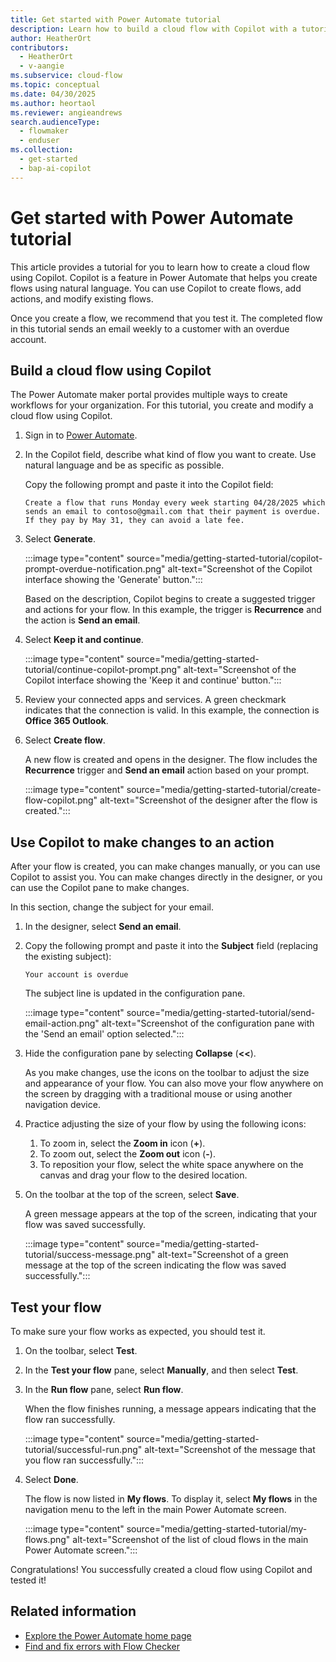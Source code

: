 ```yaml
---
title: Get started with Power Automate tutorial
description: Learn how to build a cloud flow with Copilot with a tutorial.
author: HeatherOrt
contributors:
  - HeatherOrt
  - v-aangie
ms.subservice: cloud-flow
ms.topic: conceptual
ms.date: 04/30/2025
ms.author: heortaol
ms.reviewer: angieandrews
search.audienceType:
  - flowmaker
  - enduser
ms.collection:
  - get-started
  - bap-ai-copilot
---
```


# Get started with Power Automate tutorial

This article provides a tutorial for you to learn how to create a cloud flow using Copilot. Copilot is a feature in Power Automate that helps you create flows using natural language. You can use Copilot to create flows, add actions, and modify existing flows.

Once you create a flow, we recommend that you test it. The completed flow in this tutorial sends an email weekly to a customer with an overdue account.

## Build a cloud flow using Copilot

The Power Automate maker portal provides multiple ways to create workflows for your organization. For this tutorial, you create and modify a cloud flow using Copilot.

1. Sign in to [Power Automate](https://make.powerautomate.com).

1. In the Copilot field, describe what kind of flow you want to create. Use natural language and be as specific as possible.

   Copy the following prompt and paste it into the Copilot field:

   ```copilot-prompt
   Create a flow that runs Monday every week starting 04/28/2025 which sends an email to contoso@gmail.com that their payment is overdue. If they pay by May 31, they can avoid a late fee.
   ```

1. Select **Generate**.

   :::image type="content" source="media/getting-started-tutorial/copilot-prompt-overdue-notification.png" alt-text="Screenshot of the Copilot interface showing the 'Generate' button.":::

   Based on the description, Copilot begins to create a suggested trigger and actions for your flow. In this example, the trigger is **Recurrence** and the action is **Send an email**.

1. Select **Keep it and continue**.

   :::image type="content" source="media/getting-started-tutorial/continue-copilot-prompt.png" alt-text="Screenshot of the Copilot interface showing the 'Keep it and continue' button.":::

1. Review your connected apps and services. A green checkmark indicates that the connection is valid. In this  example, the connection is **Office 365 Outlook**.

1. Select **Create flow**.

   A new flow is created and opens in the designer. The flow includes the **Recurrence** trigger and **Send an email** action based on your prompt.

   :::image type="content" source="media/getting-started-tutorial/create-flow-copilot.png" alt-text="Screenshot of the designer after the flow is created.":::

## Use Copilot to make changes to an action

After your flow is created, you can make changes manually, or you can use Copilot to assist you. You can make changes directly in the designer, or you can use the Copilot pane to make changes.

In this section, change the subject for your email.

1. In the designer, select **Send an email**.
1. Copy the following prompt and paste it into the **Subject** field (replacing the existing subject):  

    ```copilot-prompt
    Your account is overdue
    ```

    The subject line is updated in the configuration pane.

    :::image type="content" source="media/getting-started-tutorial/send-email-action.png" alt-text="Screenshot of the configuration pane with the 'Send an email' option selected.":::

1. Hide the configuration pane by selecting **Collapse** (**<<**).

    As you make changes, use the icons on the toolbar to adjust the size and appearance of your flow. You can also move your flow anywhere on the screen by dragging with a traditional mouse or using another navigation device.

1. Practice adjusting the size of your flow by using the following icons:
    1. To zoom in, select the **Zoom in** icon (**+**).  
    1. To zoom out, select the **Zoom out** icon (**-**).  
    1. To reposition your flow, select the white space anywhere on the canvas and drag your flow to the desired location.  

1. On the toolbar at the top of the screen, select **Save**.

    A green message appears at the top of the screen, indicating that your flow was saved successfully.

    :::image type="content" source="media/getting-started-tutorial/success-message.png" alt-text="Screenshot of a green message at the top of the screen indicating the flow was saved successfully.":::

## Test your flow

To make sure your flow works as expected, you should test it.

1. On the toolbar, select **Test**.
1. In the **Test your flow** pane, select **Manually**, and then select **Test**.
1. In the **Run flow** pane, select **Run flow**.

    When the flow finishes running, a message appears indicating that the flow ran successfully.

    :::image type="content" source="media/getting-started-tutorial/successful-run.png" alt-text="Screenshot of the message that you flow ran successfully.":::

1. Select **Done**.

    The flow is now listed in **My flows**. To display it, select **My flows** in the navigation menu to the left in the main Power Automate screen.

    :::image type="content" source="media/getting-started-tutorial/my-flows.png" alt-text="Screenshot of the list of cloud flows in the main Power Automate screen.":::

Congratulations! You successfully created a cloud flow using Copilot and tested it!

## Related information

- [Explore the Power Automate home page](getting-started.md)  
- [Find and fix errors with Flow Checker](error-checker.md)